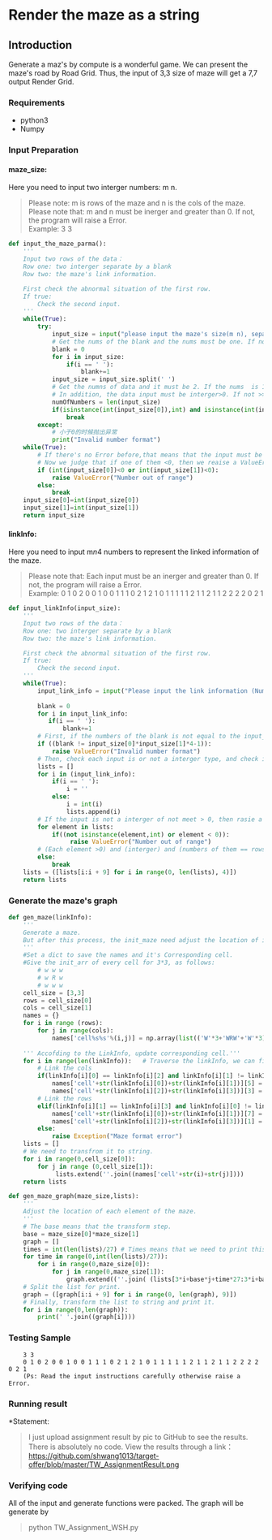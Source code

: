 
# Render the maze as a string
## Introduction
Generate a maz's by compute is a wonderful game. We can present the maze's road by Road Grid. 
Thus, the input of 3,3 size of maze will get a 7,7 output Render Grid.
        
### Requirements
* python3
* Numpy
        
### Input Preparation
#### maze_size: 
Here you need to input two interger numbers: m n.
>Please note: m is rows of the maze and n is the cols of the maze.<br>
>Please note that: m and n must be inerger and greater than 0. If not, the program will raise a Error.<br>
>Example: 3 3
```python
def input_the_maze_parma():
    '''
    Input two rows of the data：
    Row one: two interger separate by a blank
    Row two: the maze's link information.   

    First check the abnormal situation of the first row.
    If true:
        Check the second input. 
    '''   
    while(True):
        try:
            input_size = input("please input the maze's size(m n), separate the rows and cols by the balnk: ")
            # Get the nums of the blank and the nums must be one. If not, except a ValueError            
            blank = 0
            for i in input_size:
                if(i == ' '):
                    blank+=1            
            input_size = input_size.split(' ')
            # Get the numns of data and it must be 2. If the nums  is 1, except a Error.  
            # In addition, the data input must be interger>0. If not >>> ValueError.
            numOfNumbers = len(input_size)
            if(isinstance(int(input_size[0]),int) and isinstance(int(input_size[1]),int) and blank == 1 and numOfNumbers==2):
                break                
        except: 
            # 小于0的时候抛出异常
            print("Invalid number format") 
    while(True):  
        # If there's no Error before,that means that the input must be two intergers and separate by blank.
        # Now we judge that if one of them <0, then we reaise a ValueError.
        if (int(input_size[0])<0 or int(input_size[1])<0):           
            raise ValueError("Number out of range")
        else:
            break
    input_size[0]=int(input_size[0])
    input_size[1]=int(input_size[1])
    return input_size
```
#### linkInfo: 
Here you need to input m*n*4 numbers to represent the linked information of the maze.
>Please note that: Each input must be an inerger and greater than 0. If not, the program will raise a Error.<br>
>Example: 0 1 0 2 0 0 1 0 0 1 1 1 0 2 1 2 1 0 1 1 1 1 1 2 1 1 2 1 1 2 2 2 2 0 2 1
```python
def input_linkInfo(input_size):
    '''
    Input two rows of the data：
    Row one: two interger separate by a blank
    Row two: the maze's link information.   

    First check the abnormal situation of the first row.
    If true:
        Check the second input. 
    '''   
    while(True):
        input_link_info = input("Please input the link information (Num: m*n; separate by: ','; interger > 0): ")
                                            
        blank = 0  
        for i in input_link_info:  
           if(i == ' '):
               blank+=1                   
        # First, if the numbers of the blank is not equal to the input_szie*4, we can judge that input is wrong.  
        if ((blank != input_size[0]*input_size[1]*4-1)):                   
            raise ValueError("Invalid number format​")            
        # Then, check each input is or not a interger type, and check it is or not >0
        lists = []
        for i in (input_link_info):  
            if(i == ' '):
                i = ''
            else:
                i = int(i)
                lists.append(i)  
        # If the input is not a interger of not meet > 0, then rasie a Error
        for element in lists:         
            if((not isinstance(element,int) or element < 0)):                                                              
                 raise ValueError("Number out of range") 
        # (Each element >0) and (interger) and (numbers of them == rows * cols * 4)we can break to go ahead.
        else:
            break 
    lists = ([lists[i:i + 9] for i in range(0, len(lists), 4)])     
    return lists
```
### Generate the maze's graph
```python                    
def gen_maze(linkInfo):
    '''
    Generate a maze. 
    But after this process, the init_maze need adjust the location of it's element by function: gen_maze_graph()
    '''         
    #Set a dict to save the names and it's Corresponding cell.
    #Give the init_arr of every cell for 3*3, as follows:    
        # w w w
        # w R w                                
        # w w w 
    cell_size = [3,3]
    rows = cell_size[0]
    cols = cell_size[1]
    names = {} 
    for i in range (rows):
        for j in range(cols):       
            names['cell%s%s'%(i,j)] = np.array(list(('W'*3+'WRW'+'W'*3)))  
            
    ''' Accofding to the LinkInfo, update corresponding cell.'''   
    for i in range(len(linkInfo)):   # Traverse the linkInfo, we can find the feature as follows:  
        # Link the cols   
        if(linkInfo[i][0] == linkInfo[i][2] and linkInfo[i][1] != linkInfo[i][3]):
            names['cell'+str(linkInfo[i][0])+str(linkInfo[i][1])][5] = 'R'
            names['cell'+str(linkInfo[i][2])+str(linkInfo[i][3])][3] = 'R'
        # Link the rows
        elif(linkInfo[i][1] == linkInfo[i][3] and linkInfo[i][0] != linkInfo[i][2]):
            names['cell'+str(linkInfo[i][0])+str(linkInfo[i][1])][7] = 'R'
            names['cell'+str(linkInfo[i][2])+str(linkInfo[i][3])][1] = 'R'
        else:
            raise Exception("Maze format error")      
    lists = []
    # We need to transfrom it to string.
    for i in range(0,cell_size[0]):
        for j in range (0,cell_size[1]):
             lists.extend(''.join((names['cell'+str(i)+str(j)])))
    return lists      

def gen_maze_graph(maze_size,lists):
    '''
    Adjust the location of each element of the maze.
    '''
    # The base means that the transform step.
    base = maze_size[0]*maze_size[1]
    graph = []
    times = int(len(lists)/27) # Times means that we need to print this number times 
    for time in range(0,int(len(lists)/27)):
        for i in range(0,maze_size[0]):
            for j in range(0,maze_size[1]):            
                graph.extend((''.join( (lists[3*i+base*j+time*27:3*i+base*j+time*27+3]))))  
    # Split the list for print.
    graph = ([graph[i:i + 9] for i in range(0, len(graph), 9)]) 
    # Finally, transform the list to string and print it.
    for i in range(0,len(graph)):
        print(' '.join((graph[i])))
```
### Testing Sample
        3 3
        0 1 0 2 0 0 1 0 0 1 1 1 0 2 1 2 1 0 1 1 1 1 1 2 1 1 2 1 1 2 2 2 2 0 2 1
        (Ps: Read the input instructions carefully otherwise raise a Error.
### Running result
*Statement: 
>I just upload assignment result by pic to GitHub to see the results.
>There is absolutely no code.
View the results through a link：<br>
https://github.com/shwang1013/target-offer/blob/master/TW_AssignmentResult.png
        

### Verifying code
All of the input and generate functions were packed. The graph will be generate by<br>
>python TW_Assignment_WSH.py
